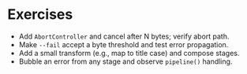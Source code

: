 # Exercises

- Add `AbortController` and cancel after N bytes; verify abort path.
- Make `--fail` accept a byte threshold and test error propagation.
- Add a small transform (e.g., map to title case) and compose stages.
- Bubble an error from any stage and observe `pipeline()` handling.

